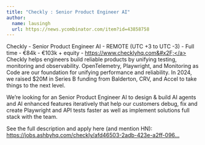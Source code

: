 ```yaml
---
title: "Checkly : Senior Product Engineer AI"
author:
  name: lausingh
  url: https://news.ycombinator.com/item?id=43858758
---
```

Checkly - Senior Product Engineer AI - REMOTE (UTC +3 to UTC -3) - Full time - €84k - €103k + equity - <a href="https:&#x2F;&#x2F;www.checklyhq.com&#x2F;" rel="nofollow">https:&#x2F;&#x2F;www.checklyhq.com&#x2F;</a>
Checkly helps engineers build reliable products by unifying testing, monitoring and observability. OpenTelemetry, Playwright, and Monitoring as Code are our foundation for unifying performance and reliability. In 2024, we raised $20M in Series B funding from Balderton, CRV, and Accel to take things to the next level.

We’re looking for an Senior Product Engineer AI to design &amp; build AI agents and AI enhanced features iteratively that help our customers debug, fix and create Playwright and API tests faster as well as implement solutions full stack with the team.

See the full description and apply here (and mention HN): <a href="https:&#x2F;&#x2F;jobs.ashbyhq.com&#x2F;checkly&#x2F;afd46503-2adb-423e-a2ff-0965396f9916?utm_source=hn" rel="nofollow">https:&#x2F;&#x2F;jobs.ashbyhq.com&#x2F;checkly&#x2F;afd46503-2adb-423e-a2ff-096...</a>
<JobApplication />
